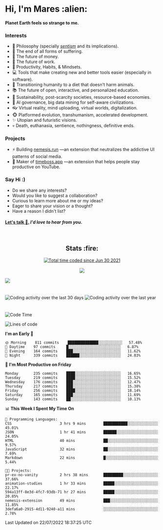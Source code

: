 <h1>Hi, I'm Mares :alien:</h1>

#### Planet Earth feels so strange to me.

### **Interests**

- 🌊 Philosophy (specially [_sentism_][sentismmedium] and its implications).
- 🎯 The end of all forms of suffering.
- 💸 The future of money.
- 💼 The future of work.
- 🧠 Productivity, Habits, & Mindsets.
- 💻 Tools that make creating new and better tools easier (especially in software).
- 🥗 Transitioning humanity to a diet that doesn't harm animals.
- 📚 The future of open, interactive, and personalized education.
- 🌱 Sustainability, post-scarcity societies, resource-based economies.
- 🤖 AI governance, big data mining for self-aware civilizations.
- 👓 Virtual reality, mind uploading, virtual worlds, digitalization.
- 🐵 Platformed evolution, transhumanism, accelerated development.
- ✨ Utopian and futuristic visions.
- 💀 Death, euthanasia, sentience, nothingness, definitive ends.


### **Projects**

- ⚡ Building [nemesis.run](https://chrome.google.com/webstore/detail/nemesis-%E2%80%93-humane-design-f/blfbbifgjgikekfochleknjcopefifgo?hl=en) —an extension that neutralizes the addictive UI patterns of social media.
- 💎 Maker of [timeboss.app](https://timeboss.app) —an extension that helps people stay productive on YouTube.


### **Say Hi :)**

- Do we share any interests?
- Would you like to suggest a collaboration?
- Curious to learn more about me or my ideas?
- Eager to share your vision or a thought?
- Have a reason I didn't list?

#### [Let's talk :wave:.](mailto:mareszhar@gmail.com) _I'd love to hear from you_.

[sentismmedium]: https://medium.com/@mareszhar/born-a-prisoner-a-reflection-about-life-its-struggles-and-a-plan-to-escape-d8566ce9b026

<br>

<h2 align="center">Stats :fire:</h2>

<div align="center">
  <a href="https://wakatime.com/@cfdc0e0d-4860-4b62-9ff0-cb659185525e">
    <img src="https://wakatime.com/badge/user/cfdc0e0d-4860-4b62-9ff0-cb659185525e.svg" alt="Total time coded since Jun 30 2021" />
  </a>
</div>

<br>

<!-- 
Add or remove this: 
&dates=B1AAB3FF 
...or this...
&date_format=M%20j%5B%2C%20Y%5D
from the *streak stats URL below* if they get bugged and aren't updating: 
-->

<div align="center">
  <img src="https://github-readme-streak-stats.herokuapp.com?user=mareszhar&theme=black-ice&hide_border=true&stroke=FFFFFF15&ring=DF8FFE&fire=DF8FFE&currStreakLabel=DF8FFE&background=1A232A&currStreakNum=86FFAB&dates=B1AAB3FF&date_format=M%20j%5B%2C%20Y%5D">
</div>

<br>

<img src="https://activity-graph.herokuapp.com/graph?username=mareszhar&theme=nord&bg_color=00000000&color=979797&line=DF8FFE&point=00000000&area=true&hide_border=true">

<br>

<h1></h1>

<img src="https://wakatime.com/share/@mares/5df0ff02-9c79-41b4-b540-51dc9c65a57b.svg" alt="Coding activity over the last 30 days" />
<img src="https://wakatime.com/share/@mares/ea89ba71-f374-40af-930c-e0655909fe37.svg" alt="Coding activity over the last year" />

<h1></h1>

<!--START_SECTION:waka-->
![Code Time](http://img.shields.io/badge/Code%20Time-537%20hrs%2043%20mins-blue)

![Lines of code](https://img.shields.io/badge/From%20Hello%20World%20I%27ve%20Written-134%20Thousand%20lines%20of%20code-blue)

**I'm an Early 🐤** 

```text
🌞 Morning    811 commits    ██████████████░░░░░░░░░░░   57.48% 
🌆 Daytime    97 commits     █░░░░░░░░░░░░░░░░░░░░░░░░   6.87% 
🌃 Evening    164 commits    ███░░░░░░░░░░░░░░░░░░░░░░   11.62% 
🌙 Night      339 commits    ██████░░░░░░░░░░░░░░░░░░░   24.03%

```
📅 **I'm Most Productive on Friday** 

```text
Monday       235 commits    ████░░░░░░░░░░░░░░░░░░░░░   16.65% 
Tuesday      219 commits    ████░░░░░░░░░░░░░░░░░░░░░   15.52% 
Wednesday    176 commits    ███░░░░░░░░░░░░░░░░░░░░░░   12.47% 
Thursday     217 commits    ███░░░░░░░░░░░░░░░░░░░░░░   15.38% 
Friday       256 commits    ████░░░░░░░░░░░░░░░░░░░░░   18.14% 
Saturday     165 commits    ███░░░░░░░░░░░░░░░░░░░░░░   11.69% 
Sunday       143 commits    ██░░░░░░░░░░░░░░░░░░░░░░░   10.13%

```


📊 **This Week I Spent My Time On** 

```text
💬 Programming Languages: 
CSS                      3 hrs 9 mins        ███████████░░░░░░░░░░░░░░   45.01% 
JSON                     1 hr 41 mins        ██████░░░░░░░░░░░░░░░░░░░   24.05% 
HTML                     40 mins             ██░░░░░░░░░░░░░░░░░░░░░░░   9.57% 
JavaScript               32 mins             ██░░░░░░░░░░░░░░░░░░░░░░░   7.69% 
Markdown                 22 mins             █░░░░░░░░░░░░░░░░░░░░░░░░   5.44%

🐱‍💻 Projects: 
pr-ex-no-vanity          2 hrs 38 mins       █████████░░░░░░░░░░░░░░░░   37.66% 
animation-studies        1 hr 33 mins        █████░░░░░░░░░░░░░░░░░░░░   22.17% 
594a13ff-8e3d-4fc7-93db-71 hr 27 mins        █████░░░░░░░░░░░░░░░░░░░░   20.85% 
nemesis-extension        49 mins             ███░░░░░░░░░░░░░░░░░░░░░░   11.85% 
3defa6a0-2915-4d11-9240-a11 mins             ░░░░░░░░░░░░░░░░░░░░░░░░░   2.78%

```


 Last Updated on 22/07/2022 18:37:25 UTC
<!--END_SECTION:waka-->
